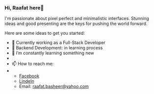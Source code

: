 ### Hi, Raafat here👋

I'm passionate about pixel perfect and minimalistic interfaces.
Stunning ideas and good presenting are the keys for pushing the world forward.

Here are some ideas to get you started:

- 🔭 Currently working as a Full-Stack Developer
- 🌱 Backend Development: in learning process
- 🤔 I’m constantly learning something new
- 
- 📫 How to reach me:
-  
  * [Facebook](https://www.facebook.com/raafat.basheer)
  * [LindeIn](https://www.linkedin.com/in/raafat-basheer-713a00a4)
  * Email: raafat.basheer@yahoo.com
